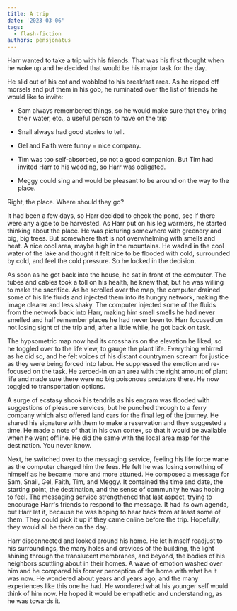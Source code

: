 ```yaml
---
title: A trip
date: '2023-03-06'
tags:
  - flash-fiction
authors: pensjonatus
---
```


Harr wanted to take a trip with his friends. That was his first thought when he
woke up and he decided that would be his major task for the day.

<!-- truncate -->

He slid out of his cot and wobbled to his breakfast area. As he ripped off
morsels and put them in his gob, he ruminated over the list of friends he would
like to invite:

- Sam always remembered things, so he would make sure that they bring their
  water, etc., a useful person to have on the trip

- Snail always had good stories to tell.

- Gel and Faith were funny = nice company.

- Tim was too self-absorbed, so not a good companion. But Tim had invited Harr
  to his wedding, so Harr was obligated.

- Meggy could sing and would be pleasant to be around on the way to the place.

Right, the place. Where should they go?

It had been a few days, so Harr decided to check the pond, see if there were any
algae to be harvested. As Harr put on his leg warmers, he started thinking about
the place. He was picturing somewhere with greenery and big, big trees. But
somewhere that is not overwhelming with smells and heat. A nice cool area, maybe
high in the mountains. He waded in the cool water of the lake and thought it
felt nice to be flooded with cold, surrounded by cold, and feel the cold
pressure. So he locked in the decision.

As soon as he got back into the house, he sat in front of the computer. The
tubes and cables took a toll on his health, he knew that, but he was willing to
make the sacrifice. As he scrolled over the map, the computer drained some of
his life fluids and injected them into its hungry network, making the image
clearer and less shaky. The computer injected some of the fluids from the
network back into Harr, making him smell smells he had never smelled and half
remember places he had never been to. Harr focused on not losing sight of the
trip and, after a little while, he got back on task.

The hypsometric map now had its crosshairs on the elevation he liked, so he
toggled over to the life view, to gauge the plant life. Everything whirred as he
did so, and he felt voices of his distant countrymen scream for justice as they
were being forced into labor. He suppressed the emotion and re-focused on the
task. He zeroed-in on an area with the right amount of plant life and made sure
there were no big poisonous predators there. He now toggled to transportation
options.

A surge of ecstasy shook his tendrils as his engram was flooded with suggestions
of pleasure services, but he punched through to a ferry company which also
offered land cars for the final leg of the journey. He shared his signature with
them to make a reservation and they suggested a time. He made a note of that in
his own cortex, so that it would be available when he went offline. He did the
same with the local area map for the destination. You never know.

Next, he switched over to the messaging service, feeling his life force wane as
the computer charged him the fees. He felt he was losing something of himself as
he became more and more attuned. He composed a message for Sam, Snail, Gel,
Faith, Tim, and Meggy. It contained the time and date, the starting point, the
destination, and the sense of community he was hoping to feel. The messaging
service strengthened that last aspect, trying to encourage Harr's friends to
respond to the message. It had its own agenda, but Harr let it, because he was
hoping to hear back from at least some of them. They could pick it up if they
came online before the trip. Hopefully, they would all be there on the day.

Harr disconnected and looked around his home. He let himself readjust to his
surroundings, the many holes and crevices of the building, the light shining
through the translucent membranes, and beyond, the bodies of his neighbors
scuttling about in their homes. A wave of emotion washed over him and he
compared his former perception of the home with what he it was now. He wondered
about years and years ago, and the many experiences like this one he had. He
wondered what his younger self would think of him now. He hoped it would be
empathetic and understanding, as he was towards it.
